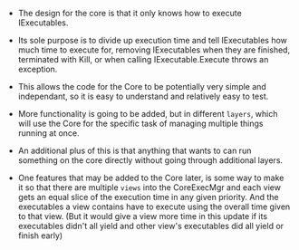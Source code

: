 ﻿- The design for the core is that it only knows how to execute IExecutables.

- Its sole purpose is to divide up execution time and tell IExecutables how much
time to execute for, removing IExecutables when they are finished, terminated with Kill, or
when calling IExecutable.Execute throws an exception.

- This allows the code for the Core to be potentially very simple and independant, so
it is easy to understand and relatively easy to test.

- More functionality is going to be added, but in different `layers`, which will
use the Core for the specific task of managing multiple things running at once.

- An additional plus of this is that anything that wants to can run something on the
core directly without going through additional layers.

- One features that may be added to the Core later, is some way to make it so that there are multiple
`views` into the CoreExecMgr and each view gets an equal slice of the execution time in any given priority.
And the executables a view contains have to execute using the overall time given to that view. (But it
would give a view more time in this update if its executables didn't all yield and other view's executables 
did all yield or finish early)